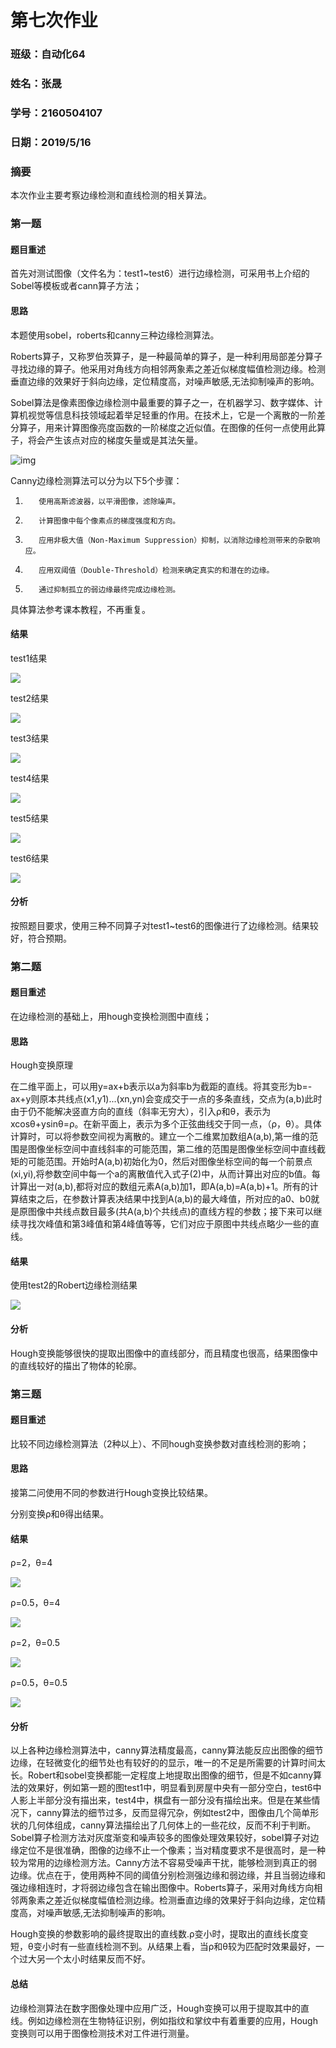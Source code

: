 # 第七次作业

### 班级：自动化64

### 姓名：张晟

### 学号：2160504107

### 日期：2019/5/16



### 摘要

本次作业主要考察边缘检测和直线检测的相关算法。

### 第一题

#### 题目重述

首先对测试图像（文件名为：test1~test6）进行边缘检测，可采用书上介绍的Sobel等模板或者cann算子方法；

#### 思路

本题使用sobel，roberts和canny三种边缘检测算法。

Roberts算子，又称罗伯茨算子，是一种最简单的算子，是一种利用局部差分算子寻找边缘的算子。他采用对角线方向相邻两象素之差近似梯度幅值检测边缘。检测垂直边缘的效果好于斜向边缘，定位精度高，对噪声敏感,无法抑制噪声的影响。

Sobel算法是像素图像边缘检测中最重要的算子之一，在机器学习、数字媒体、计算机视觉等信息科技领域起着举足轻重的作用。在技术上，它是一个离散的一阶差分算子，用来计算图像亮度函数的一阶梯度之近似值。在图像的任何一点使用此算子，将会产生该点对应的梯度矢量或是其法矢量。

![img](https://images2018.cnblogs.com/blog/955270/201712/955270-20171225134105697-235587583.png)

Canny边缘检测算法可以分为以下5个步骤：

1)        使用高斯滤波器，以平滑图像，滤除噪声。

2)        计算图像中每个像素点的梯度强度和方向。

3)        应用非极大值（Non-Maximum Suppression）抑制，以消除边缘检测带来的杂散响应。

4)        应用双阈值（Double-Threshold）检测来确定真实的和潜在的边缘。

5)        通过抑制孤立的弱边缘最终完成边缘检测。

具体算法参考课本教程，不再重复。

#### 结果

test1结果

![](pic1.jpg)

test2结果

![](pic2.jpg)

test3结果

![](pic3.jpg)

test4结果

![](pic4.jpg)

test5结果

![](pic5.jpg)

test6结果

![](pic6.jpg)



#### 分析

按照题目要求，使用三种不同算子对test1~test6的图像进行了边缘检测。结果较好，符合预期。

### 第二题

#### 题目重述

在边缘检测的基础上，用hough变换检测图中直线；

#### 思路

Hough变换原理

在二维平面上，可以用y=ax+b表示以a为斜率b为截距的直线。将其变形为b=-ax+y则原本共线点(x1,y1)...(xn,yn)会变成交于一点的多条直线，交点为(a,b)此时由于仍不能解决竖直方向的直线（斜率无穷大），引入ρ和θ，表示为xcosθ+ysinθ=ρ。在新平面上，表示为多个正弦曲线交于同一点，（ρ，θ）。具体计算时，可以将参数空间视为离散的。建立一个二维累加数组A(a,b),第一维的范围是图像坐标空间中直线斜率的可能范围，第二维的范围是图像坐标空间中直线截矩的可能范围。开始时A(a,b)初始化为0，然后对图像坐标空间的每一个前景点(xi,yi),将参数空间中每一个a的离散值代入式子(2)中，从而计算出对应的b值。每计算出一对(a,b),都将对应的数组元素A(a,b)加1，即A(a,b)=A(a,b)+1。所有的计算结束之后，在参数计算表决结果中找到A(a,b)的最大峰值，所对应的a0、b0就是原图像中共线点数目最多(共A(a,b)个共线点)的直线方程的参数；接下来可以继续寻找次峰值和第3峰值和第4峰值等等，它们对应于原图中共线点略少一些的直线。

#### 结果

使用test2的Robert边缘检测结果

![](h1.jpg)

#### 分析

Hough变换能够很快的提取出图像中的直线部分，而且精度也很高，结果图像中的直线较好的描出了物体的轮廓。

### 第三题

#### 题目重述

比较不同边缘检测算法（2种以上）、不同hough变换参数对直线检测的影响；

#### 思路

接第二问使用不同的参数进行Hough变换比较结果。

分别变换ρ和θ得出结果。

#### 结果

ρ=2，θ=4

![](h1.jpg)

ρ=0.5，θ=4

![](h2.jpg)

ρ=2，θ=0.5

![](h3.jpg)

ρ=0.5，θ=0.5

![](h4.jpg)



#### 分析

以上各种边缘检测算法中，canny算法精度最高，canny算法能反应出图像的细节边缘，在轻微变化的细节处也有较好的的显示，唯一的不足是所需要的计算时间太长。Robert和sobel变换都能一定程度上地提取出图像的细节，但是不如canny算法的效果好，例如第一题的图test1中，明显看到房屋中央有一部分空白，test6中人影上半部分没有描出来，test4中，棋盘有一部分没有描绘出来。但是在某些情况下，canny算法的细节过多，反而显得冗杂，例如test2中，图像由几个简单形状的几何体组成，canny算法描绘出了几何体上的一些花纹，反而不利于判断。Sobel算子检测方法对灰度渐变和噪声较多的图像处理效果较好，sobel算子对边缘定位不是很准确，图像的边缘不止一个像素；当对精度要求不是很高时，是一种较为常用的边缘检测方法。Canny方法不容易受噪声干扰，能够检测到真正的弱边缘。优点在于，使用两种不同的阈值分别检测强边缘和弱边缘，并且当弱边缘和强边缘相连时，才将弱边缘包含在输出图像中。Roberts算子，采用对角线方向相邻两象素之差近似梯度幅值检测边缘。检测垂直边缘的效果好于斜向边缘，定位精度高，对噪声敏感,无法抑制噪声的影响。

Hough变换的参数影响的最终提取出的直线数.ρ变小时，提取出的直线长度变短，θ变小时有一些直线检测不到。从结果上看，当ρ和θ较为匹配时效果最好，一个过大另一个太小时结果反而不好。

#### 总结

边缘检测算法在数字图像处理中应用广泛，Hough变换可以用于提取其中的直线。例如边缘检测在生物特征识别，例如指纹和掌纹中有着重要的应用，Hough变换则可以用于图像检测技术对工件进行测量。

